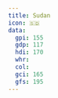 ```yaml
---
title: Sudan
icon: 🇸🇩
data:
  gpi: 155
  gdp: 117
  hdi: 170
  whr:
  col:
  gci: 165
  gfs: 195
---
```

